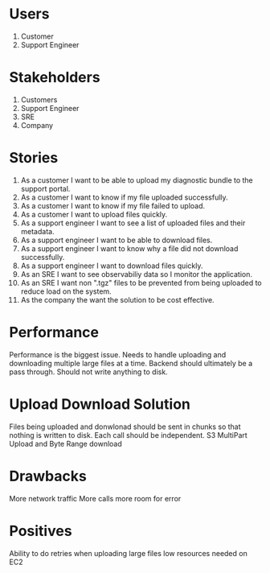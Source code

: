 
# Users
1. Customer
2. Support Engineer

# Stakeholders
1. Customers
2. Support Engineer
3. SRE
4. Company

# Stories
1. As a customer I want to be able to upload my diagnostic bundle to the support portal.
2. As a customer I want to know if my file uploaded successfully.
3. As a customer I want to know if my file failed to upload.
4. As a customer I want to upload files quickly.
5. As a support engineer I want to see a list of uploaded files and their metadata.
6. As a support engineer I want to be able to download files.
7. As a support engineer I want to know why a file did not download successfully.
8. As a support engineer I want to download files quickly.
9. As an SRE I want to see observabiliy data so I monitor the application.
10. As an SRE I want non ".tgz" files to be prevented from being uploaded to reduce load on the system.
11. As the company the want the solution to be cost effective.


# Performance
Performance is the biggest issue.
Needs to handle uploading and downloading multiple large files at a time.
Backend should ultimately be a pass through. Should not write anything to disk.


# Upload Download Solution
Files being uploaded and donwlonad should be sent in chunks so that nothing is written to disk.
Each call should be independent.
S3 MultiPart Upload and Byte Range download

# Drawbacks
More network traffic
More calls more room for error

# Positives
Ability to do retries when uploading large files
low resources needed on EC2